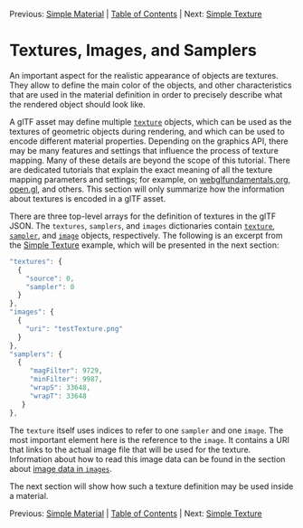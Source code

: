 Previous: [Simple Material](gltfTutorial_011_SimpleMaterial.md) | [Table of Contents](README.md) | Next: [Simple Texture](gltfTutorial_013_SimpleTexture.md)

# Textures, Images, and Samplers

An important aspect for the realistic appearance of objects are textures. They allow to define the main color of the objects, and other characteristics that are used in the material definition in order to precisely describe what the rendered object should look like.

A glTF asset may define multiple [`texture`](https://github.com/KhronosGroup/glTF/tree/master/specification/2.0/#reference-texture) objects, which can be used as the textures of geometric objects during rendering, and which can be used to encode different material properties. Depending on the graphics API, there may be many features and settings that influence the process of texture mapping. Many of these details are beyond the scope of this tutorial. There are dedicated tutorials that explain the exact meaning of all the texture mapping parameters and settings; for example, on [webglfundamentals.org](http://webglfundamentals.org/webgl/lessons/webgl-3d-textures.html),  [open.gl](https://open.gl/textures), and others. This section will only summarize how the information about textures is encoded in a glTF asset.

There are three top-level arrays for the definition of textures in the glTF JSON. The `textures`, `samplers`, and `images` dictionaries contain  [`texture`](https://github.com/KhronosGroup/glTF/tree/master/specification/2.0/#reference-texture),  [`sampler`](https://github.com/KhronosGroup/glTF/tree/master/specification/2.0/#reference-sampler), and [`image`](https://github.com/KhronosGroup/glTF/tree/master/specification/2.0/#reference-image) objects, respectively. The following is an excerpt from the [Simple Texture](gltfTutorial_013_SimpleTexture.md) example, which will be presented in the next section:

```javascript
"textures": {
  {
    "source": 0,
    "sampler": 0
  }
},
"images": {
  {
    "uri": "testTexture.png"
  }
},
"samplers": {
  {
     "magFilter": 9729,
     "minFilter": 9987,
     "wrapS": 33648,
     "wrapT": 33648
   }
},
```

The `texture` itself uses indices to refer to one `sampler` and one `image`. The most important element here is the reference to the `image`. It contains a URI that links to the actual image file that will be used for the texture. Information about how to read this image data can be found in the section about [image data in `images`](gltfTutorial_002_BasicGltfStructure.md#image-data-in-images).

The next section will show how such a texture definition may be used inside a material. 

Previous: [Simple Material](gltfTutorial_011_SimpleMaterial.md) | [Table of Contents](README.md) | Next: [Simple Texture](gltfTutorial_013_SimpleTexture.md)
